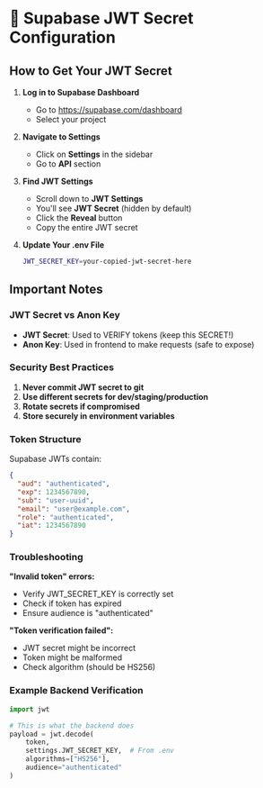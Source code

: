 # 🔐 Supabase JWT Secret Configuration

## How to Get Your JWT Secret

1. **Log in to Supabase Dashboard**
   - Go to https://supabase.com/dashboard
   - Select your project

2. **Navigate to Settings**
   - Click on **Settings** in the sidebar
   - Go to **API** section

3. **Find JWT Settings**
   - Scroll down to **JWT Settings**
   - You'll see **JWT Secret** (hidden by default)
   - Click the **Reveal** button
   - Copy the entire JWT secret

4. **Update Your .env File**
   ```bash
   JWT_SECRET_KEY=your-copied-jwt-secret-here
   ```

## Important Notes

### JWT Secret vs Anon Key
- **JWT Secret**: Used to VERIFY tokens (keep this SECRET!)
- **Anon Key**: Used in frontend to make requests (safe to expose)

### Security Best Practices
1. **Never commit JWT secret to git**
2. **Use different secrets for dev/staging/production**
3. **Rotate secrets if compromised**
4. **Store securely in environment variables**

### Token Structure
Supabase JWTs contain:
```json
{
  "aud": "authenticated",
  "exp": 1234567890,
  "sub": "user-uuid",
  "email": "user@example.com",
  "role": "authenticated",
  "iat": 1234567890
}
```

### Troubleshooting

**"Invalid token" errors:**
- Verify JWT_SECRET_KEY is correctly set
- Check if token has expired
- Ensure audience is "authenticated"

**"Token verification failed":**
- JWT secret might be incorrect
- Token might be malformed
- Check algorithm (should be HS256)

### Example Backend Verification
```python
import jwt

# This is what the backend does
payload = jwt.decode(
    token,
    settings.JWT_SECRET_KEY,  # From .env
    algorithms=["HS256"],
    audience="authenticated"
)
```